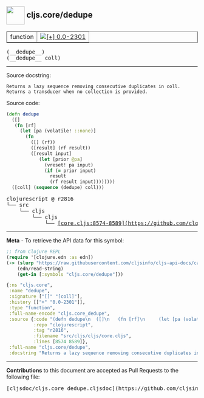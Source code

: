 ## <img width="48px" valign="middle" src="http://i.imgur.com/Hi20huC.png"> cljs.core/dedupe

 <table border="1">
<tr>

<td>function</td>
<td><a href="https://github.com/cljsinfo/cljs-api-docs/tree/0.0-2301"><img valign="middle" alt="[+] 0.0-2301" src="https://img.shields.io/badge/+-0.0--2301-lightgrey.svg"></a> </td>
</tr>
</table>

 <samp>
(__dedupe__)<br>
</samp>
 <samp>
(__dedupe__ coll)<br>
</samp>

---




Source docstring:

```
Returns a lazy sequence removing consecutive duplicates in coll.
Returns a transducer when no collection is provided.
```

Source code:

```clj
(defn dedupe
  ([]
   (fn [rf]
     (let [pa (volatile! ::none)]
       (fn
         ([] (rf))
         ([result] (rf result))
         ([result input]
            (let [prior @pa]
              (vreset! pa input)
              (if (= prior input)
                result
                (rf result input))))))))
  ([coll] (sequence (dedupe) coll)))
```

 <pre>
clojurescript @ r2816
└── src
    └── cljs
        └── cljs
            └── <ins>[core.cljs:8574-8589](https://github.com/clojure/clojurescript/blob/r2816/src/cljs/cljs/core.cljs#L8574-L8589)</ins>
</pre>


---

__Meta__ - To retrieve the API data for this symbol:

```clj
;; from Clojure REPL
(require '[clojure.edn :as edn])
(-> (slurp "https://raw.githubusercontent.com/cljsinfo/cljs-api-docs/catalog/cljs-api.edn")
    (edn/read-string)
    (get-in [:symbols "cljs.core/dedupe"]))
```

```clj
{:ns "cljs.core",
 :name "dedupe",
 :signature ["[]" "[coll]"],
 :history [["+" "0.0-2301"]],
 :type "function",
 :full-name-encode "cljs.core_dedupe",
 :source {:code "(defn dedupe\n  ([]\n   (fn [rf]\n     (let [pa (volatile! ::none)]\n       (fn\n         ([] (rf))\n         ([result] (rf result))\n         ([result input]\n            (let [prior @pa]\n              (vreset! pa input)\n              (if (= prior input)\n                result\n                (rf result input))))))))\n  ([coll] (sequence (dedupe) coll)))",
          :repo "clojurescript",
          :tag "r2816",
          :filename "src/cljs/cljs/core.cljs",
          :lines [8574 8589]},
 :full-name "cljs.core/dedupe",
 :docstring "Returns a lazy sequence removing consecutive duplicates in coll.\nReturns a transducer when no collection is provided."}

```

---

__Contributions__ to this document are accepted as Pull Requests to the following file:

 <pre>
[cljsdoc/cljs.core_dedupe.cljsdoc](https://github.com/cljsinfo/cljs-api-docs/blob/master/cljsdoc/cljs.core_dedupe.cljsdoc)
</pre>

